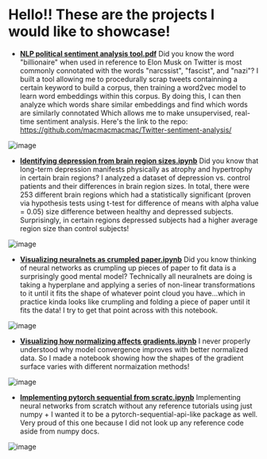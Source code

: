 # Hello!! These are the projects I would like to showcase!

- [**NLP political sentiment analysis tool.pdf**](https://github.com/macmacmacmac/portfolio-projects/blob/main/NLP%20Political%20Sentiment%20Analysis%20Tool.pdf) Did you know the word "billionaire" when used in reference to Elon Musk on Twitter is most commonly connotated with the words "narcssist", "fascist", and "nazi"? I built a tool allowing me to procedurally scrap tweets containning a certain keyword to build a corpus, then training a word2vec model to learn word embeddings within this corpus. By doing this, I can then analyze which words share similar embeddings and find which words are similarly connotated Which allows me to make unsupervised, real-time sentiment analysis. Here's the link to the repo: https://github.com/macmacmacmac/Twitter-sentiment-analysis/

![image](https://github.com/user-attachments/assets/4d155b40-3d64-4b4b-9082-6eebe67f1178)

- [**Identifying depression from brain region sizes.ipynb**](https://github.com/macmacmacmac/portfolio-projects/blob/main/Identifying_depression_from_brain_region_sizes.ipynb) Did you know that long-term depression manifests physically as atrophy and hypertrophy in certain brain regions? I analyzed a dataset of depression vs. control patients and their differences in brain region sizes. In total, there were 253 different brain regions which had a statistically significant (proven via hypothesis tests using t-test for difference of means with alpha value = 0.05) size difference between healthy and depressed subjects. Surprisingly, in certain regions depressed subjects had a higher average region size than control subjects!

![image](https://github.com/user-attachments/assets/c4c0719e-db5b-4840-a465-19d442cbd102)

- [**Visualizing neuralnets as crumpled paper.ipynb**](https://colab.research.google.com/drive/1Tz8R754z2-UjHl0zyJUn05-v17d0g5bY?usp=sharing) Did you know thinking of neural networks as crumpling up pieces of paper to fit data is a surprisingly good mental model? Technically all neuralnets are doing is taking a hyperplane and applying a series of non-linear transformations to it until it fits the shape of whatever point cloud you have...which in practice kinda looks like crumpling and folding a piece of paper until it fits the data! I try to get that point across with this notebook.

![image](https://github.com/user-attachments/assets/ec36cf60-eee5-496f-a62a-1d3d09a73420)

- [**Visualizing how normalizing affects gradients.ipynb**](https://colab.research.google.com/drive/1Hff-cJT5HGbZzdFp6Nq7ILp7NJsjMM1s) I never properly understood why model convergence improves with better normalized data. So I made a notebook showing how the shapes of the gradient surface varies with different normaization methods!

![image](https://github.com/user-attachments/assets/118d81e0-2ef9-41ac-aaf6-35a512b69a62)

- [**Implementing pytorch sequential from scratc.ipynb**](https://github.com/macmacmacmac/portfolio-projects/blob/main/Implementing_pytorch_sequential_from_scratch.ipynb) Implementing neural networks from scratch without any reference tutorials using just numpy + I wanted it to be a pytorch-sequential-api-like package as well. Very proud of this one because I did not look up any reference code aside from numpy docs.

![image](https://github.com/user-attachments/assets/d409e5d5-436b-4921-8a1f-1ead73e3298e)

